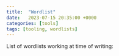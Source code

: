 ```yaml
---
title:  "Wordlist"
date:   2023-07-15 20:35:00 +0000
categories: [tools]
tags: [tooling, wordlists]
---
```



List of wordlists working at time of writing:



